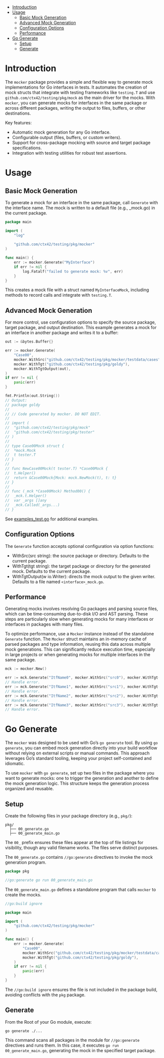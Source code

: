 <!-- TOC -->
* [Introduction](#introduction)
* [Usage](#usage)
  * [Basic Mock Generation](#basic-mock-generation)
  * [Advanced Mock Generation](#advanced-mock-generation)
  * [Configuration Options](#configuration-options)
  * [Performance](#performance)
* [Go Generate](#go-generate)
  * [Setup](#setup)
  * [Generate](#generate)
<!-- TOC -->

# Introduction

The `mocker` package provides a simple and flexible way to generate mock 
implementations for Go interfaces in tests. It automates the creation of mock
structs that integrate with testing frameworks like `testing.T` and use 
`github.com/ctx42/testing/pkg/mock` as the main driver for the mocks. With 
`mocker`, you can generate mocks for interfaces in the same package or across 
different packages, writing the output to files, buffers, or other destinations.

Key features:

- Automatic mock generation for any Go interface.
- Configurable output (files, buffers, or custom writers).
- Support for cross-package mocking with source and target package specifications.
- Integration with testing utilities for robust test assertions.

# Usage

## Basic Mock Generation

To generate a mock for an interface in the same package, call `Generate` with 
the interface name. The mock is written to a default file 
(e.g., <interface>_mock.go) in the current package.

```go
package main

import (
    "log"
    
    "github.com/ctx42/testing/pkg/mocker"
)

func main() {
    err := mocker.Generate("MyInterface")
    if err != nil {
        log.Fatalf("failed to generate mock: %v", err)
    }
}
```

This creates a mock file with a struct named `MyInterfaceMock`, including 
methods to record calls and integrate with `testing.T`.

## Advanced Mock Generation

For more control, use configuration options to specify the source package,
target package, and output destination. This example generates a mock for an
interface in another package and writes it to a buffer:

```go
out := &bytes.Buffer{}

err := mocker.Generate(
    "Case00",
    mocker.WithSrc("github.com/ctx42/testing/pkg/mocker/testdata/cases"),
    mocker.WithTgt("github.com/ctx42/testing/pkg/goldy"),
    mocker.WithTgtOutput(out),
)
if err != nil {
    panic(err)
}

fmt.Println(out.String())
// Output:
// package goldy
//
// // Code generated by mocker. DO NOT EDIT.
//
// import (
//	"github.com/ctx42/testing/pkg/mock"
//	"github.com/ctx42/testing/pkg/tester"
// )
//
// type Case00Mock struct {
//	*mock.Mock
//	t tester.T
// }
//
// func NewCase00Mock(t tester.T) *Case00Mock {
//	t.Helper()
//	return &Case00Mock{Mock: mock.NewMock(t), t: t}
// }
//
// func (_mck *Case00Mock) Method00() {
//	_mck.t.Helper()
//	var _args []any
//	_mck.Called(_args...)
// }
```

See [examples_test.go](examples_test.go) for additional examples.

## Configuration Options

The `Generate` function accepts optional configuration via option functions:

- WithSrc(src string): the source package or directory. Defaults to the current package.
- WithTgt(tgt string): the target package or directory for the generated mock. Defaults to the current package.
- WithTgtOutput(w io.Writer): directs the mock output to the given writer. Defaults to a file named `<interface>_mock.go`.

## Performance

Generating mocks involves resolving Go packages and parsing source files, which
can be time-consuming due-to-disk I/O and AST parsing. These steps are 
particularly slow when generating mocks for many interfaces or interfaces in 
packages with many files.

To optimize performance, use a `Mocker` instance instead of the standalone 
`Generate` function. The `Mocker` struct maintains an in-memory cache of parsed 
packages and type information, reusing this data across multiple mock 
generations. This can significantly reduce execution time, especially in large 
projects or when generating mocks for multiple interfaces in the same package.

```go
mck := mocker.New()

err := mck.Generate("ItfName0", mocker.WithSrc("src0"), mocker.WithTgt("tgt0"))
// Handle error.
err := mck.Generate("ItfName1", mocker.WithSrc("src1"), mocker.WithTgt("tgt1"))
// Handle error.
err := mck.Generate("ItfName2", mocker.WithSrc("src2"), mocker.WithTgt("tgt2"))
// Handle error.
err := mck.Generate("ItfName3", mocker.WithSrc("src3"), mocker.WithTgt("tgt3"))
// Handle error.
```

# Go Generate

The `mocker` was designed to be used with Go’s `go generate` tool. By using 
`go generate`, you can embed mock generation directly into your build workflow 
without relying on external scripts or manual commands. This approach leverages 
Go’s standard tooling, keeping your project self-contained and idiomatic.

To use `mocker` with `go generate`, set up two files in the package where you 
want to generate mocks: one to trigger the generation and another to define the 
mock generation logic. This structure keeps the generation process organized 
and reusable.

## Setup

Create the following files in your package directory (e.g., `pkg/`):

```text
pkg/
  ├── 00_generate.go
  ├── 00_generate_main.go
```

The `00_` prefix ensures these files appear at the top of file listings for 
visibility, though any valid filename works. The files serve distinct purposes.


The `00_generate.go` contains `//go:generate` directives to invoke the mock 
generation program.

```go
package pkg

//go:generate go run 00_generate_main.go
```

The `00_generate_main.go` defines a standalone program that calls `mocker` to 
create the mocks.

```go
//go:build ignore

package main

import (
    "github.com/ctx42/testing/pkg/mocker"
)

func main() {
    err := mocker.Generate(
        "Case00",
        mocker.WithSrc("github.com/ctx42/testing/pkg/mocker/testdata/cases"),
        mocker.WithTgt("github.com/ctx42/testing/pkg/goldy"),
    )
    if err != nil {
        panic(err)
    }
}
```

The `//go:build ignore` ensures the file is not included in the package build, 
avoiding conflicts with the `pkg` package.

## Generate

From the Root of your Go module, execute:

```shell
go generate ./...
```

This command scans all packages in the module for `//go:generate` directives 
and runs them. In this case, it executes `go run 00_generate_main.go`, 
generating the mock in the specified target package.
